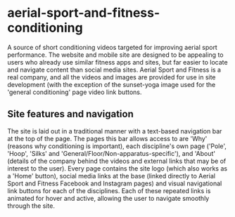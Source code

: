 # aerial-sport-and-fitness-conditioning
A source of short conditioning videos targeted for improving aerial sport performance. The website and mobile site are designed to be appealing to users who already use similar fitness apps and sites, but far easier to locate and navigate content than social media sites.
Aerial Sport and Fitness is a real company, and all the videos and images are provided for use in site development (with the exception of the sunset-yoga image used for the 'general conditioning' page video link buttons.
## Site features and navigation
The site is laid out in a traditional manner with a text-based navigation bar at the top of the page. The pages this bar allows access to are 'Why' (reasons why conditioning is important), each discipline's own page ('Pole', 'Hoop', 'Silks' and 'General/Floor/Non-apparatus-specific'), and 'About' (details of the company behind the videos and external links that may be of interest to the user).
Every page contains the site logo (which also works as a 'Home' button), social media links at the base (linked directly to Aerial Sport and Fitness Facebook and Instagram pages) and visual navigational link buttons for each of the disciplines. Each of these repeated links is animated for hover and active, allowing the user to navigate smoothly through the site.

